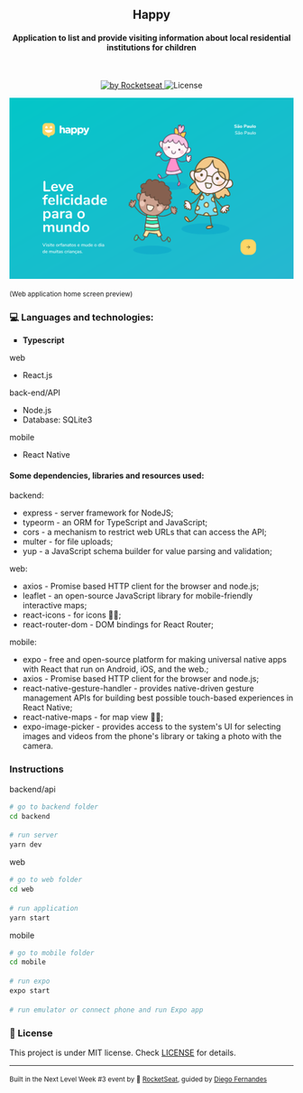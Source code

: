 <h2 align="center"> Happy</h2>
<h4 align="center">Application to list and provide visiting information about local residential institutions for children </h4>
<br>

<p align="center">
  <a href="https://rocketseat.com.br">
    <img alt="by Rocketseat" src="https://img.shields.io/badge/made%20by-Rocketseat-!9CF?color=9CF">
  </a>
  <img alt="License" src="https://img.shields.io/badge/license-MIT-%21A7DF1E?color=yellow">
</p>

![Screen](.github/homescreen-web.png)

<small>
  (Web application home screen preview)
</small>

<br>

 ### :computer: Languages and technologies:
  <ul style="list-style-type:square;">
  <li><b>Typescript</b></li>
  </ul>
  web<ul style="list-style-type:disc;">
  <li>React.js</li>
  </ul> 
  back-end/API<ul style="list-style-type:disc;">
  <li>Node.js</li>  
  <li>Database:
  SQLite3</li>
  </ul>
  mobile<ul style="list-style-type:disc;">
  <li>React Native</li>
  </ul>
  <h4>Some dependencies, libraries and resources used:</h4>
  backend:
  <ul style="list-style-type:disc;">
  <li>express - server framework for NodeJS;</li>
  <li>typeorm - an ORM for TypeScript and JavaScript;</li>
  <li>cors - a mechanism to restrict web URLs that can access the API;</li>
  <li>multer - for file uploads; </li>
  <li>yup - a JavaScript schema builder for value parsing and validation; </li>
  </ul>
  web:
  <ul style="list-style-type:disc;">
  <li>axios - Promise based HTTP client for the browser and node.js;</li>
  <li>leaflet - an open-source JavaScript library for mobile-friendly interactive maps;</li>
  <li>react-icons - for icons 🤷‍♂️;</li>
  <li>react-router-dom - DOM bindings for React Router; </li>
  </ul>
  mobile:
  <ul style="list-style-type:disc;">
  <li>expo - free and open-source platform for making universal native apps with React that run on Android, iOS, and the web.;</li>
  <li>axios - Promise based HTTP client for the browser and node.js;</li>
  <li>react-native-gesture-handler - provides native-driven gesture management APIs for building best possible touch-based experiences in React Native;</li>
  <li>react-native-maps - for map view 🤷‍♂️;</li>
  <li>expo-image-picker - provides access to the system's UI for selecting images and videos from the phone's library or taking a photo with the camera.</li>
  </ul>
  
### Instructions
  backend/api
  ```bash
  # go to backend folder
  cd backend
  
  # run server
  yarn dev
  ```
  web
  ```bash
  # go to web folder
  cd web
  
  # run application
  yarn start
  ```
  mobile
  ```bash
  # go to mobile folder
  cd mobile
  
  # run expo
  expo start
  
  # run emulator or connect phone and run Expo app
  ```

### :memo: License
  This project is under MIT license. Check [LICENSE](LICENSE.md) for details.
<br><hr><small>
  Built in the Next Level Week #3 event by :rocket: [RocketSeat](https://rocketseat.com.br/), guided by [Diego Fernandes](https://github.com/diego3g)
  </small>
